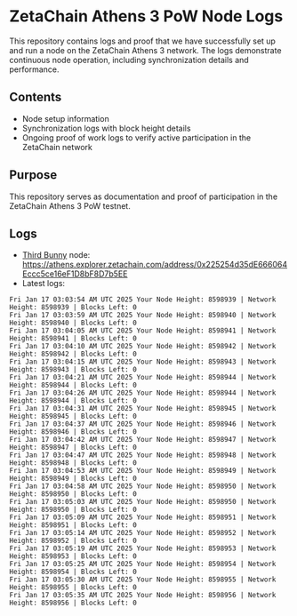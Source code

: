 # ZetaChain Athens 3 PoW Node Logs
This repository contains logs and proof that we have successfully set up and run a node on the ZetaChain Athens 3 network. The logs demonstrate continuous node operation, including synchronization details and performance.

## Contents
- Node setup information
- Synchronization logs with block height details
- Ongoing proof of work logs to verify active participation in the ZetaChain network

## Purpose
This repository serves as documentation and proof of participation in the ZetaChain Athens 3 PoW testnet.

## Logs

- [Third Bunny](https://thirdbunny.xyz/) node: https://athens.explorer.zetachain.com/address/0x225254d35dE666064Eccc5ce16eF1D8bF8D7b5EE
- Latest logs:
```
Fri Jan 17 03:03:54 AM UTC 2025 Your Node Height: 8598939 | Network Height: 8598939 | Blocks Left: 0
Fri Jan 17 03:03:59 AM UTC 2025 Your Node Height: 8598940 | Network Height: 8598940 | Blocks Left: 0
Fri Jan 17 03:04:05 AM UTC 2025 Your Node Height: 8598941 | Network Height: 8598941 | Blocks Left: 0
Fri Jan 17 03:04:10 AM UTC 2025 Your Node Height: 8598942 | Network Height: 8598942 | Blocks Left: 0
Fri Jan 17 03:04:15 AM UTC 2025 Your Node Height: 8598943 | Network Height: 8598943 | Blocks Left: 0
Fri Jan 17 03:04:21 AM UTC 2025 Your Node Height: 8598944 | Network Height: 8598944 | Blocks Left: 0
Fri Jan 17 03:04:26 AM UTC 2025 Your Node Height: 8598944 | Network Height: 8598944 | Blocks Left: 0
Fri Jan 17 03:04:31 AM UTC 2025 Your Node Height: 8598945 | Network Height: 8598945 | Blocks Left: 0
Fri Jan 17 03:04:37 AM UTC 2025 Your Node Height: 8598946 | Network Height: 8598946 | Blocks Left: 0
Fri Jan 17 03:04:42 AM UTC 2025 Your Node Height: 8598947 | Network Height: 8598947 | Blocks Left: 0
Fri Jan 17 03:04:47 AM UTC 2025 Your Node Height: 8598948 | Network Height: 8598948 | Blocks Left: 0
Fri Jan 17 03:04:53 AM UTC 2025 Your Node Height: 8598949 | Network Height: 8598949 | Blocks Left: 0
Fri Jan 17 03:04:58 AM UTC 2025 Your Node Height: 8598950 | Network Height: 8598950 | Blocks Left: 0
Fri Jan 17 03:05:03 AM UTC 2025 Your Node Height: 8598950 | Network Height: 8598950 | Blocks Left: 0
Fri Jan 17 03:05:09 AM UTC 2025 Your Node Height: 8598951 | Network Height: 8598951 | Blocks Left: 0
Fri Jan 17 03:05:14 AM UTC 2025 Your Node Height: 8598952 | Network Height: 8598952 | Blocks Left: 0
Fri Jan 17 03:05:19 AM UTC 2025 Your Node Height: 8598953 | Network Height: 8598953 | Blocks Left: 0
Fri Jan 17 03:05:25 AM UTC 2025 Your Node Height: 8598954 | Network Height: 8598954 | Blocks Left: 0
Fri Jan 17 03:05:30 AM UTC 2025 Your Node Height: 8598955 | Network Height: 8598955 | Blocks Left: 0
Fri Jan 17 03:05:35 AM UTC 2025 Your Node Height: 8598956 | Network Height: 8598956 | Blocks Left: 0
```
